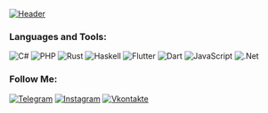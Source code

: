 [![Header](https://github.com/NoblesseDiamand/noblessediamand/blob/main/assets/dragonbastard.png)](https://vk.com/dragon.bastard)


### Languages and Tools:
![C#](https://img.shields.io/badge/-C#-090909?style=for-the-badge&logo=C#&logoColor=E5D3FF)
![PHP](https://img.shields.io/badge/-PHP-090909?style=for-the-badge&logo=php&logoColor=6296CC)
![Rust](https://img.shields.io/badge/-RUST-090909?style=for-the-badge&logo=rust&logoColor=00648B)
![Haskell](https://img.shields.io/badge/-Haskell-090909?style=for-the-badge&logo=Haskell&logoColor=E5D3FF)
![Flutter](https://img.shields.io/badge/-Flutter-090909?style=for-the-badge&logo=flutter&logoColor=47C5FB)
![Dart](https://img.shields.io/badge/-Dart-090909?style=for-the-badge&logo=dart&logoColor=097CDB)
![JavaScript](https://img.shields.io/badge/-JavaScript-090909?style=for-the-badge&logo=JavaScript&logoColor=E9D54D)
![.Net](https://img.shields.io/badge/-Framework-090909?style=for-the-badge&logo=.net&logoColor=E5D3FF)

### Follow Me:
[![Telegram](https://img.shields.io/badge/-Telegram-090909?style=flat-square&logo=telegram&logoColor=27A0D9)](https://t.me/bastardsama)
[![Instagram](https://img.shields.io/badge/-Instagram-090909?style=flat-square&logo=instagram&logoColor=B4068E)](https://www.instagram.com/noblessecreator)
[![Vkontakte](https://img.shields.io/badge/-Vkontakte-090909?style=flat-square&logo=Vk&logoColor=4F7DB3)](https://vk.com/dragon.bastard)
